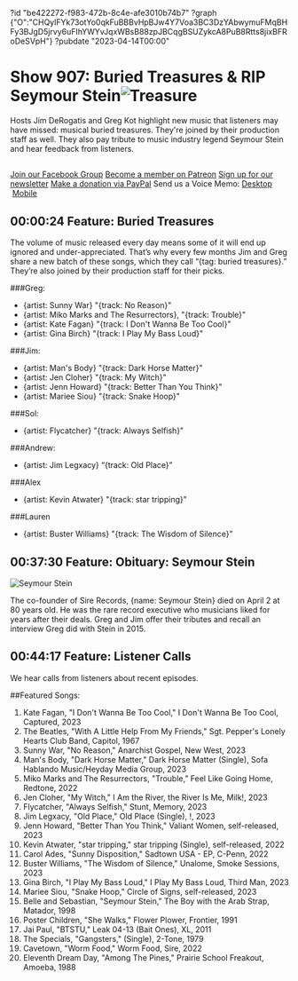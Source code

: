 ?id "be422272-f983-472b-8c4e-afe3010b74b7"
?graph {"O":"CHQylFYk73otYo0qkFuBBBvHpBJw4Y7Voa3BC3DzYAbwymuFMqBHFy3BJgD5jrvy6uFIhYWYvJqxWBsB88zpJBCqgBSUZykcA8PuB8Rtts8jixBFRoDeSVpH"}
?pubdate "2023-04-14T00:00"
# Show 907: Buried Treasures & RIP Seymour Stein![Treasure](https://static.soundopinions.org/images/2023/buried-t-large.png)


Hosts Jim DeRogatis and Greg Kot highlight new music that listeners may have missed: musical buried treasures. They're joined by their production staff as well. They also pay tribute to music industry legend Seymour Stein and hear feedback from listeners.

##
[Join our Facebook Group](https://bit.ly/3sivr9T)
[Become a member on Patreon](https://bit.ly/3slWZvc)
[Sign up for our newsletter](https://bit.ly/3eEvRnG)
[Make a donation via PayPal](https://bit.ly/3dmt9lU)
Send us a Voice Memo: [Desktop](bit.ly/2RyD5Ah)  [Mobile](sayhi.chat/soundops)

##  00:00:24 Feature: Buried Treasures
The volume of music released every day means some of it will end up ignored and under-appreciated. That’s why every few months Jim and Greg share a new batch of these songs, which they call “{tag: buried treasures}.” They’re also joined by their production staff for their picks.

###Greg:

- {artist: Sunny War} "{track: No Reason}"
- {artist: Miko Marks and The Resurrectors}, "{track: Trouble}"
- {artist: Kate Fagan} "{track: I Don't Wanna Be Too Cool}"
- {artist: Gina Birch} "{track: I Play My Bass Loud}"

###Jim:

- {artist: Man's Body} "{track: Dark Horse Matter}"
- {artist: Jen Cloher} "{track: My Witch}"
- {artist: Jenn Howard} "{track: Better Than You Think}"
- {artist: Mariee Siou} "{track: Snake Hoop}"

###Sol:

- {artist: Flycatcher} "{track: Always Selfish}"

###Andrew:
- {artist: Jim Legxacy} “{track: Old Place}”

###Alex 
- {artist: Kevin Atwater} "{track: star tripping}"

###Lauren 
- {artist: Buster Williams} "{track: The Wisdom of Silence}"

##  00:37:30 Feature: Obituary: Seymour Stein
![Seymour Stein](https://static.soundopinions.org/images/2023/lorenzo-tartamella-with-seymour-stein.jpg) 

The co-founder of Sire Records, {name: Seymour Stein} died on April 2 at 80 years old. He was the rare record executive who musicians liked for years after their deals. Greg and Jim offer their tributes and recall an interview Greg did with Stein in 2015.

## 00:44:17  Feature: Listener Calls

We hear calls from listeners about recent episodes. 


##Featured Songs:

1. Kate Fagan, "I Don't Wanna Be Too Cool," I Don't Wanna Be Too Cool, Captured, 2023
1. The Beatles, "With A Little Help From My Friends," Sgt. Pepper's Lonely Hearts Club Band, Capitol, 1967
1. Sunny War, "No Reason," Anarchist Gospel, New West, 2023
1. Man's Body, "Dark Horse Matter," Dark Horse Matter (Single), Sofa Hablando Music/Heyday Media Group, 2023
1. Miko Marks and The Resurrectors, "Trouble," Feel Like Going Home, Redtone, 2022
1. Jen Cloher, "My Witch," I Am the River, the River Is Me, Milk!, 2023
1. Flycatcher, "Always Selfish," Stunt, Memory, 2023
1. Jim Legxacy, "Old Place," Old Place (Single), !, 2023
1. Jenn Howard, "Better Than You Think," Valiant Women, self-released, 2023
1. Kevin Atwater, "star tripping," star tripping (Single), self-released, 2022
1. Carol Ades, "Sunny Disposition," Sadtown USA - EP, C-Penn, 2022
1. Buster Williams, "The Wisdom of Silence," Unalome, Smoke Sessions, 2023
1. Gina Birch, "I Play My Bass Loud," I Play My Bass Loud, Third Man, 2023
1. Mariee Siou, "Snake Hoop," Circle of Signs, self-released, 2023
1. Belle and Sebastian, "Seymour Stein," The Boy with the Arab Strap, Matador, 1998
1. Poster Children, "She Walks," Flower Plower, Frontier, 1991
1. Jai Paul, "BTSTU," Leak 04-13 (Bait Ones), XL, 2011
1. The Specials, "Gangsters," (Single), 2-Tone, 1979
1. Cavetown, "Worm Food," Worm Food, Sire, 2022
1. Eleventh Dream Day, "Among The Pines," Prairie School Freakout, Amoeba, 1988
